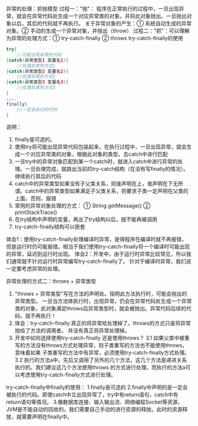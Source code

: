 异常的处理：抓抛模型
过程一："抛"：
程序在正常执行的过程中，一旦出现异常，就会在异常代码处生成一个对应异常类的对象。并将此对象抛出。一旦抛出对象以后，其后的代码就不再执行。
关于异常对象的产生：① 系统自动生成的异常对象。② 手动的生成一个异常对象，并抛出（throw）
过程二："抓"：可以理解为异常的处理方式：① try-catch-finally  ② throws
try-catch-finally的使用
```java
try{
    //可能出现异常的代码 
}catch(异常类型1 变量名1){
    //处理异常的方式1
}catch(异常类型2 变量名2){
	//处理异常的方式2
}catch(异常类型3 变量名3){
	//处理异常的方式3
}
....
finally{
	//一定会执行的代码
}
```
说明：
1. finally是可选的。
2. 使用try将可能出现异常代码包装起来，在执行过程中，一旦出现异常，就会生成一个对应异常类的对象，根据此对象的类型，去catch中进行匹配
3. 一旦try中的异常对象匹配到某一个catch时，就进入catch中进行异常的处理。一旦处理完成，就跳出当前的try-catch结构（在没有写finally的情况）。继续执行其后的代码
4. catch中的异常类型如果没有子父类关系，则谁声明在上，谁声明在下无所谓。catch中的异常类型如果满足子父类关系，则要求子类一定声明在父类的上面。否则，报错
5. 常用的异常对象处理的方式： ① String  getMessage()    ② printStackTrace()
6. 在try结构中声明的变量，再出了try结构以后，就不能再被调用
7. try-catch-finally结构可以嵌套


体会1：使用try-catch-finally处理编译时异常，是得程序在编译时就不再报错，但是运行时仍可能报错。相当于我们使用try-catch-finally将一个编译时可能出现的异常，延迟到运行时出现。
体会2：开发中，由于运行时异常比较常见，所以我们通常就不针对运行时异常编写try-catch-finally了。  针对于编译时异常，我们说一定要考虑异常的处理。


异常处理的方式二：throws + 异常类型
 1. "throws + 异常类型"写在方法的声明处。指明此方法执行时，可能会抛出的异常类型。
一旦当方法体执行时，出现异常，仍会在异常代码处生成一个异常类的对象，此对象满足throws后异常类型时，就会被抛出。异常代码后续的代码，就不再执行！
2. 体会：try-catch-finally:真正的将异常给处理掉了。throws的方式只是将异常抛给了方法的调用者。  并没有真正将异常处理掉。
3. 开发中如何选择使用try-catch-finally 还是使用throws？
3.1 如果父类中被重写的方法没有throws方式处理异常，则子类重写的方法也不能使用throws，意味着如果
子类重写的方法中有异常，必须使用try-catch-finally方式处理。
3.2 执行的方法a中，先后又调用了另外的几个方法，这几个方法是递进关系执行的。我们建议这几个方法使用throws
的方式进行处理。而执行的方法a可以考虑使用try-catch-finally方式进行处理。

try-catch-finally中finally的使用：
1.finally是可选的
2.finally中声明的是一定会被执行的代码。即使catch中又出现异常了，try中有return语句，catch中有return语句等情况。
3.像数据库连接、输入输出流、网络编程Socket等资源，JVM是不能自动的回收的，我们需要自己手动的进行资源的释放。此时的资源释放，就需要声明在finally中。